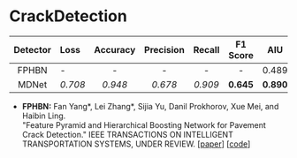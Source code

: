# CrackDetection
|   Detector   |    Loss    |    Accuracy    |    Precision    |    Recall   |    F1 Score   |   AIU   |   Deep Learning   |  Time(s)  |
|:------------:|:-----|:--------:|:---------:|:------:|:-------:|:-------------:|:----------:|:----------:|
|     FPHBN    | -     |       -      | -  |    -     |  -  |     0.489    |       Y       |    0.197    |
|    MDNet    |   *0.708*    |      *0.948*       |  *0.678*   |     *0.909*      | **0.645** |    **0.890**    |       Y       |    N(1)   


* **FPHBN:** Fan Yang*, Lei Zhang*, Sijia Yu, Danil Prokhorov, Xue Mei, and Haibin Ling.<br />
  "Feature Pyramid and Hierarchical Boosting Network for Pavement Crack Detection." IEEE TRANSACTIONS ON INTELLIGENT TRANSPORTATION SYSTEMS, UNDER REVIEW. 
  [[paper](http://scholar.google.com/scholar?q=Feature+Pyramid+and+Hierarchical+Boosting+Network+for+Pavement+Crack+Detection&hl=zh-CN&as_sdt=0&as_vis=1&oi=scholart)]
  [[code](https://github.com/fyangneil/pavement-crack-detection)]
